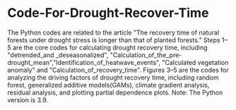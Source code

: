 # Code-For-Drought-Recover-Time
The Python codes are related to the article "The recovery time of natural forests under drought stress is longer than that of planted forests."
Steps 1–5 are the core codes for calculating drought recovery time, including "detrended_and _deseasonalized", "Calculation_of_the_pre-drought_mean","Identification_of_heatwave_events", "Calculated vegetation anomaly" and "Calculation_of_recovery_time".
Figures 3–5 are the codes for analyzing the driving factors of drought recovery time, including random forest, generalized additive models(GAMs), climate gradient analysis, residual analysis, and plotting partial dependence plots.
Note: The Python version is 3.9.
